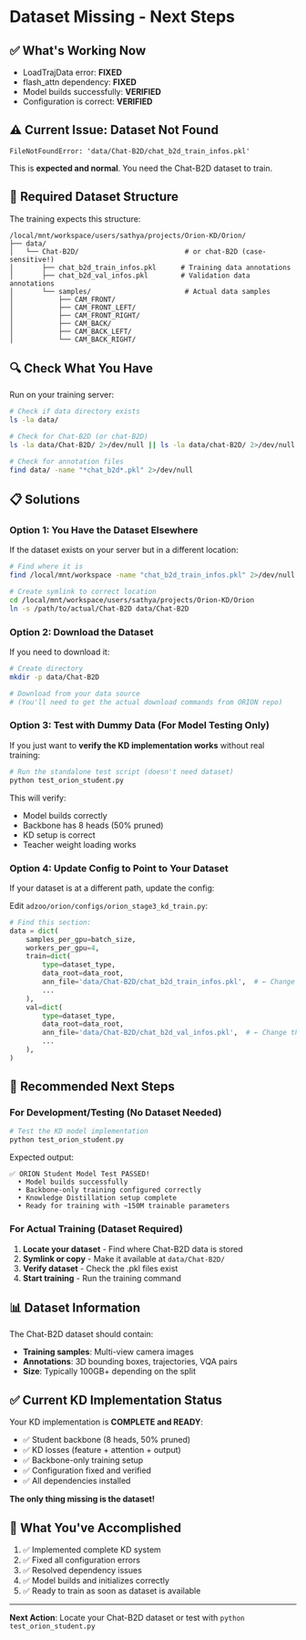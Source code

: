 # Dataset Missing - Next Steps

## ✅ What's Working Now
- LoadTrajData error: **FIXED**
- flash_attn dependency: **FIXED**  
- Model builds successfully: **VERIFIED**
- Configuration is correct: **VERIFIED**

## ⚠️ Current Issue: Dataset Not Found

```
FileNotFoundError: 'data/Chat-B2D/chat_b2d_train_infos.pkl'
```

This is **expected and normal**. You need the Chat-B2D dataset to train.

## 📁 Required Dataset Structure

The training expects this structure:
```
/local/mnt/workspace/users/sathya/projects/Orion-KD/Orion/
├── data/
│   └── Chat-B2D/                          # or chat-B2D (case-sensitive!)
│       ├── chat_b2d_train_infos.pkl      # Training data annotations
│       ├── chat_b2d_val_infos.pkl        # Validation data annotations
│       └── samples/                       # Actual data samples
│           ├── CAM_FRONT/
│           ├── CAM_FRONT_LEFT/
│           ├── CAM_FRONT_RIGHT/
│           ├── CAM_BACK/
│           ├── CAM_BACK_LEFT/
│           └── CAM_BACK_RIGHT/
```

## 🔍 Check What You Have

Run on your training server:
```bash
# Check if data directory exists
ls -la data/

# Check for Chat-B2D (or chat-B2D)
ls -la data/Chat-B2D/ 2>/dev/null || ls -la data/chat-B2D/ 2>/dev/null

# Check for annotation files
find data/ -name "*chat_b2d*.pkl" 2>/dev/null
```

## 📋 Solutions

### Option 1: You Have the Dataset Elsewhere
If the dataset exists on your server but in a different location:

```bash
# Find where it is
find /local/mnt/workspace -name "chat_b2d_train_infos.pkl" 2>/dev/null

# Create symlink to correct location
cd /local/mnt/workspace/users/sathya/projects/Orion-KD/Orion
ln -s /path/to/actual/Chat-B2D data/Chat-B2D
```

### Option 2: Download the Dataset
If you need to download it:

```bash
# Create directory
mkdir -p data/Chat-B2D

# Download from your data source
# (You'll need to get the actual download commands from ORION repo)
```

### Option 3: Test with Dummy Data (For Model Testing Only)
If you just want to **verify the KD implementation works** without real training:

```bash
# Run the standalone test script (doesn't need dataset)
python test_orion_student.py
```

This will verify:
- Model builds correctly
- Backbone has 8 heads (50% pruned)
- KD setup is correct
- Teacher weight loading works

### Option 4: Update Config to Point to Your Dataset
If your dataset is at a different path, update the config:

Edit `adzoo/orion/configs/orion_stage3_kd_train.py`:
```python
# Find this section:
data = dict(
    samples_per_gpu=batch_size,
    workers_per_gpu=4,
    train=dict(
        type=dataset_type,
        data_root=data_root,
        ann_file='data/Chat-B2D/chat_b2d_train_infos.pkl',  # ← Change this path
        ...
    ),
    val=dict(
        type=dataset_type,
        data_root=data_root,
        ann_file='data/Chat-B2D/chat_b2d_val_infos.pkl',  # ← Change this path
        ...
    ),
)
```

## 🎯 Recommended Next Steps

### For Development/Testing (No Dataset Needed)
```bash
# Test the KD model implementation
python test_orion_student.py
```

Expected output:
```
✅ ORION Student Model Test PASSED!
  • Model builds successfully
  • Backbone-only training configured correctly
  • Knowledge Distillation setup complete
  • Ready for training with ~150M trainable parameters
```

### For Actual Training (Dataset Required)
1. **Locate your dataset** - Find where Chat-B2D data is stored
2. **Symlink or copy** - Make it available at `data/Chat-B2D/`
3. **Verify dataset** - Check the .pkl files exist
4. **Start training** - Run the training command

## 📊 Dataset Information

The Chat-B2D dataset should contain:
- **Training samples**: Multi-view camera images
- **Annotations**: 3D bounding boxes, trajectories, VQA pairs
- **Size**: Typically 100GB+ depending on the split

## ✅ Current KD Implementation Status

Your KD implementation is **COMPLETE and READY**:
- ✅ Student backbone (8 heads, 50% pruned)
- ✅ KD losses (feature + attention + output)
- ✅ Backbone-only training setup
- ✅ Configuration fixed and verified
- ✅ All dependencies installed

**The only thing missing is the dataset!**

## 🎉 What You've Accomplished

1. ✅ Implemented complete KD system
2. ✅ Fixed all configuration errors
3. ✅ Resolved dependency issues
4. ✅ Model builds and initializes correctly
5. ✅ Ready to train as soon as dataset is available

---

**Next Action**: Locate your Chat-B2D dataset or test with `python test_orion_student.py`

